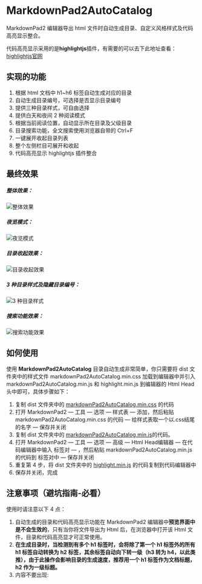 # MarkdownPad2AutoCatalog 

MarkdownPad2 编辑器导出 html 文件时自动生成目录、自定义风格样式及代码高亮显示整合。

代码高亮显示采用的是**highlightjs**插件，有需要的可以去下此地址查看：[highlightjs官网](https://highlightjs.org "highlightjs")

## 实现的功能

1. 根据 html 文档中 h1~h6 标签自动生成对应的目录
2. 自动生成目录编号，可选择是否显示目录编号
3. 提供三种目录样式，可自由选择
4. 提供白天和夜间 2 种阅读模式
5. 根据当前阅读位置，自动显示所在目录及父级目录
6. 目录搜索功能，全文搜索使用浏览器自带的 Ctrl+F
7. 一键展开收起目录列表
8. 整个左侧栏目可展开和收起
9. 代码高亮显示 highlightjs 插件整合


## 最终效果

##### 整体效果：

![整体效果](https://raw.githubusercontent.com/cayxc/MarkdownPad2AutoCatalog/master/img/mkdac-1.png)

##### 夜览模式：

![夜览模式](https://raw.githubusercontent.com/cayxc/MarkdownPad2AutoCatalog/master/img/mkdac-2.png)

##### 目录收起效果：

![目录收起效果](https://raw.githubusercontent.com/cayxc/MarkdownPad2AutoCatalog/master/img/mkdac-4.png)

##### 3 种目录样式及隐藏目录编号：

![3 种目录样式](https://raw.githubusercontent.com/cayxc/MarkdownPad2AutoCatalog/master/img/mkdac-3.png)

##### 搜索功能效果：

![搜索功能效果](https://raw.githubusercontent.com/cayxc/MarkdownPad2AutoCatalog/master/img/mkdac-5.png)


## 如何使用 

使用 **MarkdownPad2AutoCatalog** 目录自动生成非常简单，你只需要将 dist 文件夹中的样式文件 markdownPad2AutoCatalog.min.css 加载到编辑器中并引入 markdownPad2AutoCatalog.min.js 和 highlight.min.js 到编辑器的 Html Head头中即可，具体步骤如下：

1. 复制 dist 文件夹中的 <u>markdownPad2AutoCatalog.min.css</u> 的代码
2. 打开 MarkdownPad2 — 工具 — 选项 — 样式表 — 添加，然后粘贴 markdownPad2AutoCatalog.min.css 的代码 — 给样式表取一个以.css结尾的名字 — 保存并关闭 
3. 复制 dist 文件夹中的 <u>markdownPad2AutoCatalog.min.js</u>的代码。
4. 打开 MarkdownPad2 — 工具 — 选项 — 高级 — Html Head编辑器 — 在代码编辑器中输入 <script></script> 标签对 — ，然后粘贴 markdownPad2AutoCatalog.min.js 的代码到 <script></script> 标签对中 — 保存并关闭
5. 重复第 4 步，将 dist 文件夹中的 <u>highlight.min.js</u> 的代码复制到代码编辑器中
6. 保存并关闭，完成

## 注意事项（避坑指南-必看） 

使用时请注意以下 4 点：

1. 自动生成的目录和代码高亮显示功能在 MarkdownPad2 编辑器中**预览界面中是不会生效的**，只有当你将文件导出为 Html 后，在浏览器中打开该 Html 文件，目录和代码高亮显才可正常使用。
2. **在生成目录时，当检测到有多个 h1 标签时，会将除了第一个 h1 标签外的所有 h1 标签自动转换为 h2 标签，其余标签自动向下转一级（h3 转为 h4，以此类推），由于此操作会影响目录的生成速度，推荐用一个 h1 标签作为文档标题，h2 作为一级标题。**
3. 内容不要出现: <script> 标签，否则之后的内容将不会显示。







